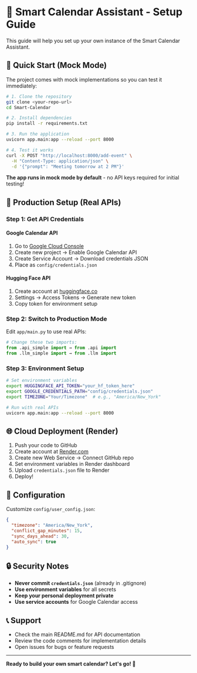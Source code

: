 # 🔧 Smart Calendar Assistant - Setup Guide

This guide will help you set up your own instance of the Smart Calendar Assistant.

## 🚀 Quick Start (Mock Mode)

The project comes with mock implementations so you can test it immediately:

```bash
# 1. Clone the repository
git clone <your-repo-url>
cd Smart-Calendar

# 2. Install dependencies
pip install -r requirements.txt

# 3. Run the application
uvicorn app.main:app --reload --port 8000

# 4. Test it works
curl -X POST "http://localhost:8000/add-event" \
  -H "Content-Type: application/json" \
  -d '{"prompt": "Meeting tomorrow at 2 PM"}'
```

**The app runs in mock mode by default** - no API keys required for initial testing!

## 🔑 Production Setup (Real APIs)

### Step 1: Get API Credentials

#### Google Calendar API
1. Go to [Google Cloud Console](https://console.cloud.google.com/)
2. Create new project → Enable Google Calendar API
3. Create Service Account → Download credentials JSON
4. Place as `config/credentials.json`

#### Hugging Face API
1. Create account at [huggingface.co](https://huggingface.co)
2. Settings → Access Tokens → Generate new token
3. Copy token for environment setup

### Step 2: Switch to Production Mode

Edit `app/main.py` to use real APIs:

```python
# Change these two imports:
from .api_simple import → from .api import
from .llm_simple import → from .llm import
```

### Step 3: Environment Setup

```bash
# Set environment variables
export HUGGINGFACE_API_TOKEN="your_hf_token_here"
export GOOGLE_CREDENTIALS_PATH="config/credentials.json"
export TIMEZONE="Your/Timezone"  # e.g., "America/New_York"

# Run with real APIs
uvicorn app.main:app --reload --port 8000
```

## 🌐 Cloud Deployment (Render)

1. Push your code to GitHub
2. Create account at [Render.com](https://render.com)
3. Create new Web Service → Connect GitHub repo
4. Set environment variables in Render dashboard
5. Upload `credentials.json` file to Render
6. Deploy!

## 🎯 Configuration

Customize `config/user_config.json`:

```json
{
  "timezone": "America/New_York",
  "conflict_gap_minutes": 15,
  "sync_days_ahead": 30,
  "auto_sync": true
}
```

## 🔒 Security Notes

- **Never commit `credentials.json`** (already in .gitignore)
- **Use environment variables** for all secrets
- **Keep your personal deployment private**
- **Use service accounts** for Google Calendar access

## 📞 Support

- Check the main README.md for API documentation
- Review the code comments for implementation details
- Open issues for bugs or feature requests

---

**Ready to build your own smart calendar? Let's go! 🚀** 